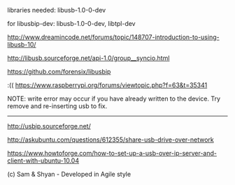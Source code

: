 libraries needed: libusb-1.0-0-dev

for libusbip-dev: libusb-1.0-0-dev, libtpl-dev

http://www.dreamincode.net/forums/topic/148707-introduction-to-using-libusb-10/

http://libusb.sourceforge.net/api-1.0/group__syncio.html

https://github.com/forensix/libusbip

:(( https://www.raspberrypi.org/forums/viewtopic.php?f=63&t=35341

NOTE: write error may occur if you have already written to the device. Try remove and re-inserting usb to fix.

-----------------------------------------------------------------------------------------------------------

http://usbip.sourceforge.net/

http://askubuntu.com/questions/612355/share-usb-drive-over-network

https://www.howtoforge.com/how-to-set-up-a-usb-over-ip-server-and-client-with-ubuntu-10.04

(c) Sam & Shyan - Developed in Agile style

